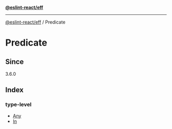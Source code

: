 [**@eslint-react/eff**](../../README.md)

***

[@eslint-react/eff](../../README.md) / Predicate

# Predicate

## Since

3.6.0

## Index

### type-level

- [Any](type-aliases/Any.md)
- [In](type-aliases/In.md)
